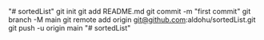 "# sortedList"  git init git add README.md git commit -m "first commit" git branch -M main git remote add origin git@github.com:aldohu/sortedList.git git push -u origin main
"# sortedList" 
